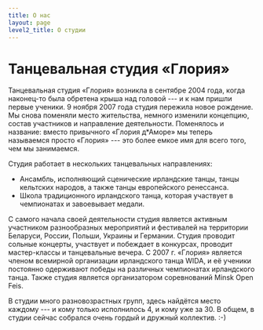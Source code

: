 ```yaml
---
title: О нас
layout: page
level2_title: О студии
---
```


# Танцевальная студия «Глория»

Танцевальная студия «Глория» возникла в сентябре 2004 года, когда
наконец-то была обретена крыша над головой&nbsp;--- и к нам пришли первые
ученики. 9 ноября 2007 года студия пережила новое рождение. Мы снова
поменяли место жительства, немного изменили концепцию, состав
участников и направление деятельности. Поменялось и название: вместо
привычного «Глория д\*Аморе» мы теперь называемся просто &laquo;Глория&raquo;&nbsp;--- это
более емкое имя для всего того, чем мы занимаемся.

Студия работает в нескольких танцевальных направлениях:


- Ансамбль, исполняющий сценические ирландские танцы, танцы кельтских народов, а также танцы европейского ренессанса.
- Школа традиционного ирландского танца, которая участвует в чемпионатах и завоевывает  медали.


С самого начала своей деятельности студия является активным
участником разнообразных мероприятий и фестивалей на территории
Беларуси, России, Польши, Украины и Германии. Студия проводит сольные
концерты, участвует и побеждает в конкурсах, проводит мастер-классы и
танцевальные вечера. С 2007 г. «Глория» является членом всемирной
организации ирландского танца WIDA, и её ученики постоянно
одерживают победы на различных чемпионатах ирландского танца. Также студия является организатором соревнований Minsk Open Feis.

В студии много разновозрастных групп, здесь найдётся место каждому&nbsp;--- и
кому только исполнилось 4, и кому уже за 30. В общем, в студии сейчас
собрался очень гордый и дружный коллектив. :-)

